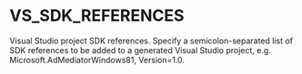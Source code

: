   

# VS_SDK_REFERENCES  
Visual Studio project SDK references.
Specify a semicolon-separated list of SDK references
to be added to a generated Visual Studio project, e.g.
Microsoft.AdMediatorWindows81, Version=1.0.  

